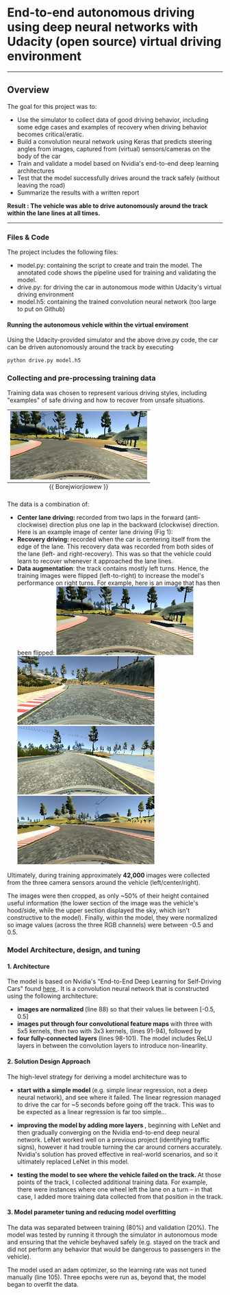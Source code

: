 # End-to-end autonomous driving using deep neural networks with Udacity (open source) virtual driving environment
---

## Overview

The goal for this project was to:
* Use the simulator to collect data of good driving behavior, including some edge cases and examples of recovery when driving behavior becomes critical/eratic.
* Build a convolution neural network using Keras that predicts steering angles from images, captured from (virtual) sensors/cameras on the body of the car
* Train and validate a model based on Nvidia's end-to-end deep learning architectures
* Test that the model successfully drives around the track safely (without leaving the road)
* Summarize the results with a written report

<b> Result : The vehicle was able to drive autonomously around the track within the lane lines at all times. </b>

[//]: # (Image References)

[image1]: ./images/images/center_driving.jpg "Image collected from center camera"
[image2]: ./images/images/left_recovery.jpg "Vehicle recovering to the right as it approaches the left lane"
[image3]: ./images/images/right_recovery.jpg "Vehicle recovering to the left as it approaches the right lane"
[image4]: ./images/images/flipped.jpg "For augmentation, each image is flipped (left-to-right)"
[image5]: ./images/images/nvidia.png "Nvidia's model architecture for end-to-end deep learning autonomous driving"

---
### Files & Code 

The project includes the following files:
* model.py: containing the script to create and train the model. The annotated code shows the pipeline used for training and validating the model.
* drive.py: for driving the car in autonomous mode within Udacity's virtual driving environment
* model.h5: containing the trained convolution neural network (too large to put on Github)

#### Running the autonomous vehicle within the virtual enviroment
Using the Udacity-provided simulator and the above drive.py code, the car can be driven autonomously around the track by executing 
```sh
python drive.py model.h5
```
### Collecting and pre-processing training data

Training data was chosen to represent various driving styles, including "examples" of safe driving and how to recover from unsafe situations. 

<table class="image">
<caption align="bottom">{{ Borejwiorjiowew }}</caption>
<tr><td><img src="./images/images/center_driving.jpg" alt="{{ SECOND DES }}"/></td></tr>
</table>


The data is a combination of:
* <b>Center lane driving: </b>recorded from two laps in the forward (anti-clockwise) direction plus one lap in the backward (clockwise) direction. Here is an example image of center lane driving (Fig 1):
* <b>Recovery driving: </b>recorded when the car is centering itself from the edge of the lane. This recovery data was recorded from both sides of the lane (left- and right-recovery). This was so that the vehicle could learn to recover whenever it approached the lane lines. 
* <b>Data augmentation</b>: the track contains mostly left turns. Hence, the training images were flipped (left-to-right) to increase the model's performance on right turns. For example, here is an image that has then been flipped:
![Fig1][image1]
![Fig2][image2]
![Fig3][image3]
![Fig4][image4]

Ultimately, during training approximately <b> 42,000 </b> images were collected from the three camera sensors around the vehicle (left/center/right). 

The images were then cropped, as only ~50% of their height contained useful information (the lower section of the image was the vehicle's hood/side, while the upper section displayed the sky, which isn't constructive to the model). Finally, within the model, they were normalized so image values (across the three RGB channels) were between -0.5 and 0.5.

### Model Architecture, design, and tuning

#### 1. Architecture
The model is based on Nvidia's "End-to-End Deep Learning for Self-Driving Cars" found <a href = "https://devblogs.nvidia.com/parallelforall/deep-learning-self-driving-cars/"> here </a>. It is a convolution neural network that is constructed using the following architecture: 
* <b> images are normalized </b> (line 88) so that their values lie between [-0.5, 0.5]
* <b> images put through four convolutional feature maps </b> with three with 5x5 kernels, then two with 3x3 kernels, (lines 91-94), followed by
* <b> four fully-connected layers </b> (lines 98-101). The model includes ReLU layers in between the convolution layers to introduce non-linearlity. 

#### 2. Solution Design Approach

The high-level strategy for deriving a model architecture was to
* <b> start with a simple model </b> (e.g. simple linear regression, not a deep neural network), and see where it failed. The linear regression managed to drive the car for ~5 seconds before going off the track. This was to be expected as a linear regression is far too simple...

* <b> improving the model by adding more layers </b>, beginning with LeNet and then gradually converging on the Nvidia end-to-end deep neural network. LeNet worked well on a previous project (identifying traffic signs), however it had trouble turning the car around corners accurately. Nvidia's solution has proved effective in real-world scenarios, and so it ultimately replaced LeNet in this model. 

* <b> testing the model to see where the vehicle failed on the track. </b> At those points of the track, I collected additional training data. For example, there were instances where one wheel left the lane on a turn – in that case, I added more training data collected from that position in the track.

#### 3. Model parameter tuning and reducing model overfitting 

The data was separated between training (80%) and validation (20%). The model was tested by running it through the simulator in autonomous mode and ensuring that the vehicle beyhaved safely (e.g. stayed on the track and did not perform any behavior that would be dangerous to passengers in the vehicle).

The model used an adam optimizer, so the learning rate was not tuned manually (line 105). Three epochs were run as, beyond that, the model began to overfit the data. 



